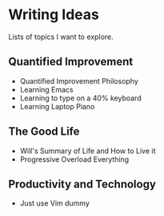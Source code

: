 # Writing Ideas

Lists of topics I want to explore.

## Quantified Improvement

- Quantified Improvement Philosophy
- Learning Emacs
- Learning to type on a 40% keyboard
- Learning Laptop Piano

## The Good Life

- Will's Summary of Life and How to Live it
- Progressive Overload Everything

## Productivity and Technology

- Just use Vim dummy
